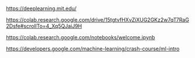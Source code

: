 
https://deeplearning.mit.edu/

https://colab.research.google.com/drive/15tgtvfHXvZiXUG2GKz2w7qT7RaG2Dsfe#scrollTo=4_Xq5QJaiJ9H

https://colab.research.google.com/notebooks/welcome.ipynb

https://developers.google.com/machine-learning/crash-course/ml-intro 


